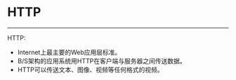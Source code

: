 # HTTP

---

HTTP:

* Internet上最主要的Web应用层标准。
* B/S架构的应用系统用HTTP在客户端与服务器之间传送数据。
* HTTP可以传送文本、图像、视频等任何格式的视频。



